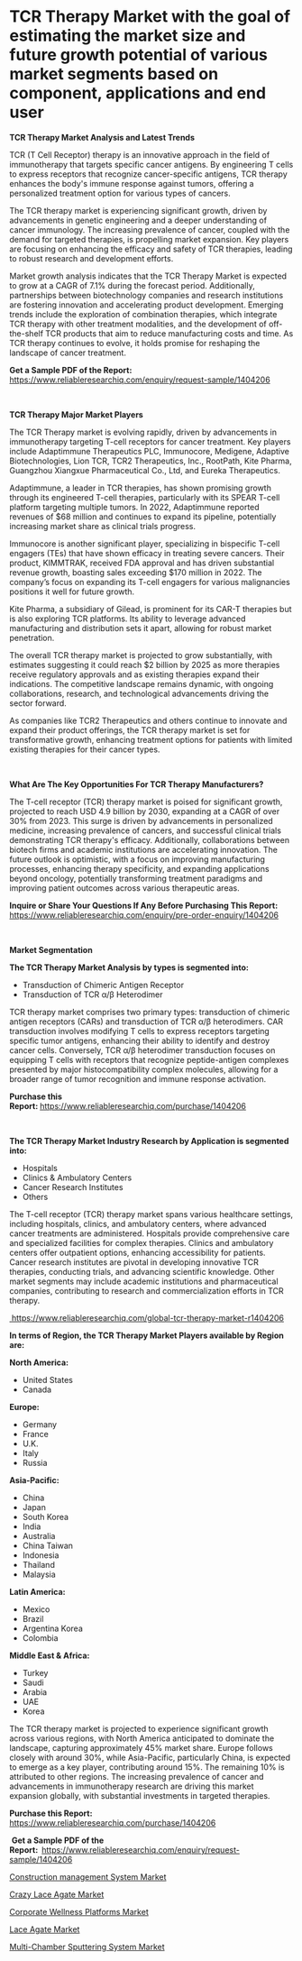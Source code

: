 <p><h1>TCR Therapy Market with the goal of estimating the market size and future growth potential of various market segments based on component, applications and end user</h1></p><p><strong>TCR Therapy Market Analysis and Latest Trends</strong></p>
<p><p>TCR (T Cell Receptor) therapy is an innovative approach in the field of immunotherapy that targets specific cancer antigens. By engineering T cells to express receptors that recognize cancer-specific antigens, TCR therapy enhances the body's immune response against tumors, offering a personalized treatment option for various types of cancers.</p><p>The TCR therapy market is experiencing significant growth, driven by advancements in genetic engineering and a deeper understanding of cancer immunology. The increasing prevalence of cancer, coupled with the demand for targeted therapies, is propelling market expansion. Key players are focusing on enhancing the efficacy and safety of TCR therapies, leading to robust research and development efforts. </p><p>Market growth analysis indicates that the TCR Therapy Market is expected to grow at a CAGR of 7.1% during the forecast period. Additionally, partnerships between biotechnology companies and research institutions are fostering innovation and accelerating product development. Emerging trends include the exploration of combination therapies, which integrate TCR therapy with other treatment modalities, and the development of off-the-shelf TCR products that aim to reduce manufacturing costs and time. As TCR therapy continues to evolve, it holds promise for reshaping the landscape of cancer treatment.</p></p>
<p><strong>Get a Sample PDF of the Report:&nbsp;</strong> <a href="https://www.reliableresearchiq.com/enquiry/request-sample/1404206?utm_campaign=1744&utm_medium=2&utm_source=Github&utm_content=ia&utm_term=23102024&utm_id=tcr-therapy">https://www.reliableresearchiq.com/enquiry/request-sample/1404206</a></p>
<p>&nbsp;</p>
<p><strong>TCR Therapy Major Market Players</strong></p>
<p><p>The TCR Therapy market is evolving rapidly, driven by advancements in immunotherapy targeting T-cell receptors for cancer treatment. Key players include Adaptimmune Therapeutics PLC, Immunocore, Medigene, Adaptive Biotechnologies, Lion TCR, TCR2 Therapeutics, Inc., RootPath, Kite Pharma, Guangzhou Xiangxue Pharmaceutical Co., Ltd, and Eureka Therapeutics.</p><p>Adaptimmune, a leader in TCR therapies, has shown promising growth through its engineered T-cell therapies, particularly with its SPEAR T-cell platform targeting multiple tumors. In 2022, Adaptimmune reported revenues of $68 million and continues to expand its pipeline, potentially increasing market share as clinical trials progress.</p><p>Immunocore is another significant player, specializing in bispecific T-cell engagers (TEs) that have shown efficacy in treating severe cancers. Their product, KIMMTRAK, received FDA approval and has driven substantial revenue growth, boasting sales exceeding $170 million in 2022. The company’s focus on expanding its T-cell engagers for various malignancies positions it well for future growth.</p><p>Kite Pharma, a subsidiary of Gilead, is prominent for its CAR-T therapies but is also exploring TCR platforms. Its ability to leverage advanced manufacturing and distribution sets it apart, allowing for robust market penetration.</p><p>The overall TCR therapy market is projected to grow substantially, with estimates suggesting it could reach $2 billion by 2025 as more therapies receive regulatory approvals and as existing therapies expand their indications. The competitive landscape remains dynamic, with ongoing collaborations, research, and technological advancements driving the sector forward. </p><p>As companies like TCR2 Therapeutics and others continue to innovate and expand their product offerings, the TCR therapy market is set for transformative growth, enhancing treatment options for patients with limited existing therapies for their cancer types.</p></p>
<p>&nbsp;</p>
<p><strong>What Are The Key Opportunities For TCR Therapy Manufacturers?</strong></p>
<p><p>The T-cell receptor (TCR) therapy market is poised for significant growth, projected to reach USD 4.9 billion by 2030, expanding at a CAGR of over 30% from 2023. This surge is driven by advancements in personalized medicine, increasing prevalence of cancers, and successful clinical trials demonstrating TCR therapy's efficacy. Additionally, collaborations between biotech firms and academic institutions are accelerating innovation. The future outlook is optimistic, with a focus on improving manufacturing processes, enhancing therapy specificity, and expanding applications beyond oncology, potentially transforming treatment paradigms and improving patient outcomes across various therapeutic areas.</p></p>
<p><strong>Inquire or Share Your Questions If Any Before Purchasing This Report:</strong> <a href="https://www.reliableresearchiq.com/enquiry/pre-order-enquiry/1404206?utm_campaign=1744&utm_medium=2&utm_source=Github&utm_content=ia&utm_term=23102024&utm_id=tcr-therapy">https://www.reliableresearchiq.com/enquiry/pre-order-enquiry/1404206</a></p>
<p>&nbsp;</p>
<p><strong>Market Segmentation</strong></p>
<p><strong>The TCR Therapy Market Analysis by types is segmented into:</strong></p>
<p><ul><li>Transduction of Chimeric Antigen Receptor</li><li>Transduction of TCR α/β Heterodimer</li></ul></p>
<p><p>TCR therapy market comprises two primary types: transduction of chimeric antigen receptors (CARs) and transduction of TCR α/β heterodimers. CAR transduction involves modifying T cells to express receptors targeting specific tumor antigens, enhancing their ability to identify and destroy cancer cells. Conversely, TCR α/β heterodimer transduction focuses on equipping T cells with receptors that recognize peptide-antigen complexes presented by major histocompatibility complex molecules, allowing for a broader range of tumor recognition and immune response activation.</p></p>
<p><strong>Purchase this Report:&nbsp;</strong><a href="https://www.reliableresearchiq.com/purchase/1404206?utm_campaign=1744&utm_medium=2&utm_source=Github&utm_content=ia&utm_term=23102024&utm_id=tcr-therapy">https://www.reliableresearchiq.com/purchase/1404206</a></p>
<p>&nbsp;</p>
<p><strong>The TCR Therapy Market Industry Research by Application is segmented into:</strong></p>
<p><ul><li>Hospitals</li><li>Clinics & Ambulatory Centers</li><li>Cancer Research Institutes</li><li>Others</li></ul></p>
<p><p>The T-cell receptor (TCR) therapy market spans various healthcare settings, including hospitals, clinics, and ambulatory centers, where advanced cancer treatments are administered. Hospitals provide comprehensive care and specialized facilities for complex therapies. Clinics and ambulatory centers offer outpatient options, enhancing accessibility for patients. Cancer research institutes are pivotal in developing innovative TCR therapies, conducting trials, and advancing scientific knowledge. Other market segments may include academic institutions and pharmaceutical companies, contributing to research and commercialization efforts in TCR therapy.</p></p>
<p><a href="https://www.reliableresearchiq.com/global-tcr-therapy-market-r1404206?utm_campaign=1744&utm_medium=2&utm_source=Github&utm_content=ia&utm_term=23102024&utm_id=tcr-therapy">&nbsp;https://www.reliableresearchiq.com/global-tcr-therapy-market-r1404206</a></p>
<p><strong>In terms of Region, the TCR Therapy Market Players available by Region are:</strong></p>
<p>
    <p> <strong> North America: </strong>
        <ul>
            <li>United States</li>
            <li>Canada</li>
        </ul>
        </p> 
    <p> <strong> Europe: </strong>
        <ul>
            <li>Germany</li>
            <li>France</li>
            <li>U.K.</li>
            <li>Italy</li>
            <li>Russia</li>
        </ul>
        </p> 
    <p> <strong> Asia-Pacific: </strong>
        <ul>
            <li>China</li>
            <li>Japan</li>
            <li>South Korea</li>
            <li>India</li>
            <li>Australia</li>
            <li>China Taiwan</li>
            <li>Indonesia</li>
            <li>Thailand</li>
            <li>Malaysia</li>
        </ul>
        </p> 
    <p> <strong> Latin America: </strong>
        <ul>
            <li>Mexico</li>
            <li>Brazil</li>
            <li>Argentina Korea</li>
            <li>Colombia</li>
        </ul>
        </p> 
    <p> <strong> Middle East & Africa: </strong>
        <ul>
            <li>Turkey</li>
            <li>Saudi</li>
            <li>Arabia</li>
            <li>UAE</li>
            <li>Korea</li>
        </ul>
    </p>
    </p>
<p><p>The TCR therapy market is projected to experience significant growth across various regions, with North America anticipated to dominate the landscape, capturing approximately 45% market share. Europe follows closely with around 30%, while Asia-Pacific, particularly China, is expected to emerge as a key player, contributing around 15%. The remaining 10% is attributed to other regions. The increasing prevalence of cancer and advancements in immunotherapy research are driving this market expansion globally, with substantial investments in targeted therapies.</p></p>
<p><strong>Purchase this Report: </strong><a href="https://www.reliableresearchiq.com/purchase/1404206?utm_campaign=1744&utm_medium=2&utm_source=Github&utm_content=ia&utm_term=23102024&utm_id=tcr-therapy">https://www.reliableresearchiq.com/purchase/1404206</a></p>
<p>&nbsp;<strong>Get a Sample PDF of the Report:&nbsp;&nbsp;</strong><a href="https://www.reliableresearchiq.com/enquiry/request-sample/1404206?utm_campaign=1744&utm_medium=2&utm_source=Github&utm_content=ia&utm_term=23102024&utm_id=tcr-therapy">https://www.reliableresearchiq.com/enquiry/request-sample/1404206</a></p>
<p><strong></strong></p>
<p><p><a href="https://www.linkedin.com/pulse/global-construction-management-system-market-opportunities-daijc?utm_campaign=1744&utm_medium=2&utm_source=Github&utm_content=ia&utm_term=23102024&utm_id=tcr-therapy">Construction management System Market</a></p><p><a href="https://www.linkedin.com/pulse/crazy-lace-agate-market-innovations-trends-comprehensive-study-ezref?utm_campaign=1744&utm_medium=2&utm_source=Github&utm_content=ia&utm_term=23102024&utm_id=tcr-therapy">Crazy Lace Agate Market</a></p><p><a href="https://www.linkedin.com/pulse/evaluating-corporate-wellness-platforms-market-trends-u2lnf?utm_campaign=1744&utm_medium=2&utm_source=Github&utm_content=ia&utm_term=23102024&utm_id=tcr-therapy">Corporate Wellness Platforms Market</a></p><p><a href="https://www.linkedin.com/pulse/emerging-lace-agate-market-opportunities-analysis-investors-zigxf?utm_campaign=1744&utm_medium=2&utm_source=Github&utm_content=ia&utm_term=23102024&utm_id=tcr-therapy">Lace Agate Market</a></p><p><a href="https://github.com/HobertDavis43/Market-Research-Report-List-1/blob/main/multi-chamber-sputtering-system-market.md?utm_campaign=1744&utm_medium=2&utm_source=Github&utm_content=ia&utm_term=23102024&utm_id=tcr-therapy">Multi-Chamber Sputtering System Market</a></p></p>